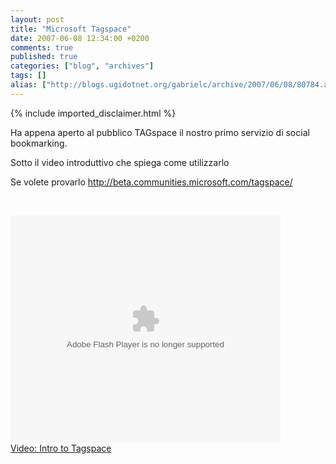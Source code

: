 ```yaml
---
layout: post
title: "Microsoft Tagspace"
date: 2007-06-08 12:34:00 +0200
comments: true
published: true
categories: ["blog", "archives"]
tags: []
alias: ["http://blogs.ugidotnet.org/gabrielc/archive/2007/06/08/80784.aspx"]
---
```

<!-- more -->
{% include imported_disclaimer.html %}
<P>Ha appena aperto al pubblico TAGspace il nostro primo servizio di social bookmarking.</P>
<P>Sotto il video introduttivo che spiega come utilizzarlo</P>
<P>Se volete provarlo <A href="http://beta.communities.microsoft.com/tagspace/">http://beta.communities.microsoft.com/tagspace/</A></P>
<P>&nbsp;</P><EMBED name=msn_soapbox pluginspage=http://macromedia.com/go/getflashplayer src=http://images.soapbox.msn.com/flash/soapbox1_1.swf width=432 height=364 type=application/x-shockwave-flash quality="high" wmode="transparent" flashvars="c=v&amp;v=194184de-7447-4046-a310-fa2a5944eb93"></EMBED><BR><A title="Intro to Tagspace" href="http://soapbox.msn.com/video.aspx?vid=194184de-7447-4046-a310-fa2a5944eb93" target=_new>Video: Intro to Tagspace</A>
